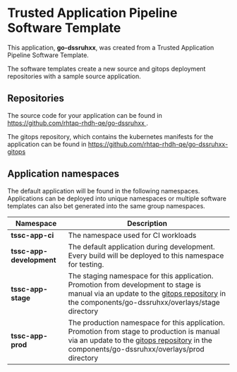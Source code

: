 # Trusted Application Pipeline Software Template

This application, **go-dssruhxx**, was created from a Trusted Application Pipeline Software Template.

The software templates create a new source and gitops deployment repositories with a sample source application. 

## Repositories

The source code for your application can be found in [https://github.com/rhtap-rhdh-qe/go-dssruhxx ](https://github.com/rhtap-rhdh-qe/go-dssruhxx ).
 
The gitops repository, which contains the kubernetes manifests for the application can be found in 
[https://github.com/rhtap-rhdh-qe/go-dssruhxx-gitops ](https://github.com/rhtap-rhdh-qe/go-dssruhxx-gitops ) 

## Application namespaces 

The default application will be found in the following namespaces. Applications can be deployed into unique namespaces or multiple software templates can also bet generated into the same group namespaces.  

|  Namespace   |  Description   |  
| -------- | -------- |
| **tssc-app-ci** | The namespace used for CI workloads |
| **tssc-app-development** | The default application during development. Every build will be deployed to this namespace for testing. |
| **tssc-app-stage** | The staging namespace for this application. Promotion from development to stage is manual via an update to the [gitops repository](https://github.com/rhtap-rhdh-qe/go-dssruhxx-gitops ) in the components/go-dssruhxx/overlays/stage directory |
| **tssc-app-prod** | The production namespace for this application. Promotion from stage to production is manual via an update to the [gitops repository](https://github.com/rhtap-rhdh-qe/go-dssruhxx-gitops ) in the components/go-dssruhxx/overlays/prod directory |